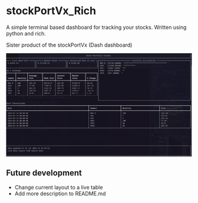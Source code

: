 # stockPortVx_Rich

A simple terminal based dashboard for tracking your stocks. Written using python and rich.

Sister product of the stockPortVx (Dash dashboard)

<img src = "https://github.com/kennetchau/StockPortVx_Rich/blob/main/screenshots/Screenshot%20from%202024-07-22%2022-30-32.png">

## Future development
- Change current layout to a live table
- Add more description to README.md
